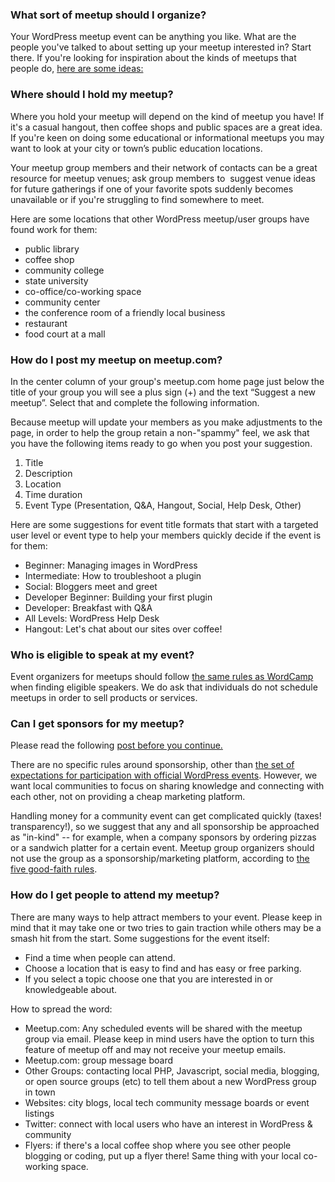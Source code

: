 ### What sort of meetup should I organize?

Your WordPress meetup event can be anything you like. What are the people you've talked to about setting up your meetup interested in? Start there.  If you're looking for inspiration about the kinds of meetups that people do, [here are some ideas:](https://make.wordpress.org/community/handbook/meetup-organizer-handbook/planning-a-variety-of-events/)

### Where should I hold my meetup?

Where you hold your meetup will depend on the kind of meetup you have! If it's a casual hangout, then coffee shops and public spaces are a great idea. If you're keen on doing some educational or informational meetups you may want to look at your city or town’s public education locations.

Your meetup group members and their network of contacts can be a great resource for meetup venues; ask group members to  suggest venue ideas for future gatherings if one of your favorite spots suddenly becomes unavailable or if you're struggling to find somewhere to meet.

Here are some locations that other WordPress meetup/user groups have found work for them:

*   public library
*   coffee shop
*   community college
*   state university
*   co-office/co-working space
*   community center
*   the conference room of a friendly local business
*   restaurant
*   food court at a mall


### How do I post my meetup on meetup.com?

In the center column of your group's meetup.com home page just below the title of your group you will see a plus sign (+) and the text “Suggest a new meetup”. Select that and complete the following information.

Because meetup will update your members as you make adjustments to the page, in order to help the group retain a non-"spammy" feel, we ask that you have the following items ready to go when you post your suggestion.

1.  Title
2.  Description
3.  Location
4.  Time duration
5.  Event Type (Presentation, Q&A, Hangout, Social, Help Desk, Other)

Here are some suggestions for event title formats that start with a targeted user level or event type to help your members quickly decide if the event is for them:

*   Beginner: Managing images in WordPress
*   Intermediate: How to troubleshoot a plugin
*   Social: Bloggers meet and greet
*   Developer Beginner: Building your first plugin
*   Developer: Breakfast with Q&A
*   All Levels: WordPress Help Desk
*   Hangout: Let's chat about our sites over coffee!


### Who is eligible to speak at my event?

Event organizers for meetups should follow [the same rules as WordCamp](https://make.wordpress.org/community/handbook/wordcamp-organizer-handbook/planning-details/speakers/) when finding eligible speakers. We do ask that individuals do not schedule meetups in order to sell products or services.

### Can I get sponsors for my meetup?

Please read the following [post before you continue.](http://make.wordpress.org/community/2014/05/07/meetup-sponsorships-and-other-local-community-stuff/)

There are no specific rules around sponsorship, other than [the set of expectations for participation with official WordPress events](https://make.wordpress.org/community/handbook/wordcamp-organizer-handbook/become-an-organizer/representing-wordpress/). However, we want local communities to focus on sharing knowledge and connecting with each other, not on providing a cheap marketing platform.

Handling money for a community event can get complicated quickly (taxes! transparency!), so we suggest that any and all sponsorship be approached as "in-kind" -- for example, when a company sponsors by ordering pizzas or a sandwich platter for a certain event. Meetup group organizers should not use the group as a sponsorship/marketing platform, according to [the five good-faith rules](https://make.wordpress.org/community/meetups/).

### How do I get people to attend my meetup?

There are many ways to help attract members to your event. Please keep in mind that it may take one or two tries to gain traction while others may be a smash hit from the start. Some suggestions for the event itself:

*   Find a time when people can attend.
*   Choose a location that is easy to find and has easy or free parking.
*   If you select a topic choose one that you are interested in or knowledgeable about.

How to spread the word:

*   Meetup.com: Any scheduled events will be shared with the meetup group via email. Please keep in mind users have the option to turn this feature of meetup off and may not receive your meetup emails.
*   Meetup.com: group message board
*   Other Groups: contacting local PHP, Javascript, social media, blogging, or open source groups (etc) to tell them about a new WordPress group in town
*   Websites: city blogs, local tech community message boards or event listings
*   Twitter: connect with local users who have an interest in WordPress & community
*   Flyers: if there's a local coffee shop where you see other people blogging or coding, put up a flyer there! Same thing with your local co-working space.
